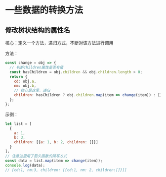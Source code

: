 # 一些数据的转换方法

## 修改树状结构的属性名

核心：定义一个方法，递归方式，不断对该方法进行调用

方法：

```js
const change = obj => {
  // 判断children属性是否有值
  const hasChildren = obj.children && obj.children.length > 0;
  return {
    cd: obj.a,
    nm: obj.b,
    // 核心是这里，递归
    children: hasChildren ? obj.children.map(item => change(item)) : []
  };
};
```



示例：

```js
let list = [
  {
    a: 1,
    b: 3,
    children: [{a: 1, b: 2, children: []}]
  }
];
// 注意这里用了箭头函数的简写方式
const data = list.map(item => change(item));
console.log(data);
// [cd:1, nm:3, children: [{cd:1, nm: 2, children:[]}]]
```



